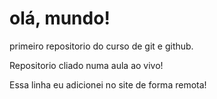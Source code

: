 # olá, mundo!
 primeiro repositorio do curso de git e github.

 Repositorio cliado numa aula ao vivo! 

Essa linha eu adicionei no site  de forma remota!
